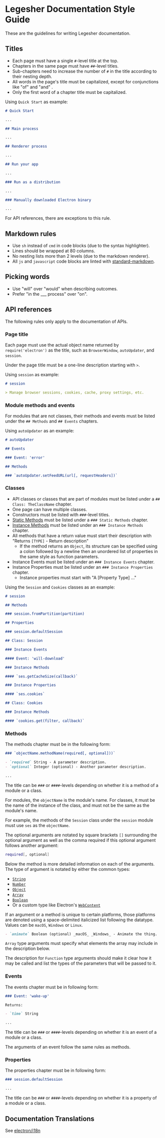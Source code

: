 <!-- this coding style was modified from the Electron style guide -->

# Legesher Documentation Style Guide

These are the guidelines for writing Legesher documentation.

## Titles

- Each page must have a single `#`-level title at the top.
- Chapters in the same page must have `##`-level titles.
- Sub-chapters need to increase the number of `#` in the title according to
  their nesting depth.
- All words in the page's title must be capitalized, except for conjunctions
  like "of" and "and" .
- Only the first word of a chapter title must be capitalized.

Using `Quick Start` as example:

```markdown
# Quick Start

...

## Main process

...

## Renderer process

...

## Run your app

...

### Run as a distribution

...

### Manually downloaded Electron binary

...
```

For API references, there are exceptions to this rule.

## Markdown rules

- Use `sh` instead of `cmd` in code blocks (due to the syntax highlighter).
- Lines should be wrapped at 80 columns.
- No nesting lists more than 2 levels (due to the markdown renderer).
- All `js` and `javascript` code blocks are linted with
  [standard-markdown](http://npm.im/standard-markdown).

## Picking words

- Use "will" over "would" when describing outcomes.
- Prefer "in the \_\_\_ process" over "on".

## API references

The following rules only apply to the documentation of APIs.

### Page title

Each page must use the actual object name returned by `require('electron')`
as the title, such as `BrowserWindow`, `autoUpdater`, and `session`.

Under the page title must be a one-line description starting with `>`.

Using `session` as example:

```markdown
# session

> Manage browser sessions, cookies, cache, proxy settings, etc.
```

### Module methods and events

For modules that are not classes, their methods and events must be listed under
the `## Methods` and `## Events` chapters.

Using `autoUpdater` as an example:

```markdown
# autoUpdater

## Events

### Event: 'error'

## Methods

### `autoUpdater.setFeedURL(url[, requestHeaders])`
```

### Classes

- API classes or classes that are part of modules must be listed under a
  `## Class: TheClassName` chapter.
- One page can have multiple classes.
- Constructors must be listed with `###`-level titles.
- [Static Methods](https://developer.mozilla.org/en-US/docs/Web/JavaScript/Reference/Classes/static) must be listed under a `### Static Methods` chapter.
- [Instance Methods](https://developer.mozilla.org/en-US/docs/Web/JavaScript/Reference/Classes#Prototype_methods) must be listed under an `### Instance Methods` chapter.
- All methods that have a return value must start their description with "Returns `[TYPE]` - Return description"
  - If the method returns an `Object`, its structure can be specified using a colon followed by a newline then an unordered list of properties in the same style as function parameters.
- Instance Events must be listed under an `### Instance Events` chapter.
- Instance Properties must be listed under an `### Instance Properties` chapter.
  - Instance properties must start with "A [Property Type] ..."

Using the `Session` and `Cookies` classes as an example:

```markdown
# session

## Methods

### session.fromPartition(partition)

## Properties

### session.defaultSession

## Class: Session

### Instance Events

#### Event: 'will-download'

### Instance Methods

#### `ses.getCacheSize(callback)`

### Instance Properties

#### `ses.cookies`

## Class: Cookies

### Instance Methods

#### `cookies.get(filter, callback)`
```

### Methods

The methods chapter must be in the following form:

```markdown
### `objectName.methodName(required[, optional]))`

- `required` String - A parameter description.
- `optional` Integer (optional) - Another parameter description.

...
```

The title can be `###` or `####`-levels depending on whether it is a method of
a module or a class.

For modules, the `objectName` is the module's name. For classes, it must be the
name of the instance of the class, and must not be the same as the module's
name.

For example, the methods of the `Session` class under the `session` module must
use `ses` as the `objectName`.

The optional arguments are notated by square brackets `[]` surrounding the optional argument
as well as the comma required if this optional argument follows another
argument:

```sh
required[, optional]
```

Below the method is more detailed information on each of the arguments. The type
of argument is notated by either the common types:

- [`String`](https://developer.mozilla.org/en-US/docs/Web/JavaScript/Reference/Global_Objects/String)
- [`Number`](https://developer.mozilla.org/en-US/docs/Web/JavaScript/Reference/Global_Objects/Number)
- [`Object`](https://developer.mozilla.org/en-US/docs/Web/JavaScript/Reference/Global_Objects/Object)
- [`Array`](https://developer.mozilla.org/en-US/docs/Web/JavaScript/Reference/Global_Objects/Array)
- [`Boolean`](https://developer.mozilla.org/en-US/docs/Web/JavaScript/Reference/Global_Objects/Boolean)
- Or a custom type like Electron's [`WebContent`](api/web-contents.md)

If an argument or a method is unique to certain platforms, those platforms are
denoted using a space-delimited italicized list following the datatype. Values
can be `macOS`, `Windows` or `Linux`.

```markdown
- `animate` Boolean (optional) _macOS_ _Windows_ - Animate the thing.
```

`Array` type arguments must specify what elements the array may include in
the description below.

The description for `Function` type arguments should make it clear how it may be
called and list the types of the parameters that will be passed to it.

### Events

The events chapter must be in following form:

```markdown
### Event: 'wake-up'

Returns:

- `time` String

...
```

The title can be `###` or `####`-levels depending on whether it is an event of
a module or a class.

The arguments of an event follow the same rules as methods.

### Properties

The properties chapter must be in following form:

```markdown
### session.defaultSession

...
```

The title can be `###` or `####`-levels depending on whether it is a property of
a module or a class.

## Documentation Translations

See [electron/i18n](https://github.com/electron/i18n#readme)
